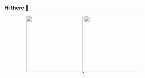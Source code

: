 ### Hi there 👋
<div align="center">
  <a href="https://github.com/Mary0102">
  <img height="180em" src="https://github-readme-stats.vercel.app/api?username=Mary0102&show_icons=true&theme=dracula&include_all_commits=true&count_private=true"/>
  <img height="180em" src="https://github-readme-stats.vercel.app/api/top-langs/?username=Mary0102&layout=compact&langs_count=7&theme=dracula"/>
</div>




<!--
**Mary0102/Mary0102** is a ✨ _special_ ✨ repository because its `README.md` (this file) appears on your GitHub profile.

Here are some ideas to get you started:

- 🔭 I’m currently working on ...
- 🌱 I’m currently learning ...
- 👯 I’m looking to collaborate on ...
- 🤔 I’m looking for help with ...
- 💬 Ask me about ...
- 📫 How to reach me: ...
- 😄 Pronouns: ...
- ⚡ Fun fact: ...
-->
